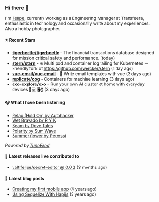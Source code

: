 ### Hi there 👋

I'm [Felipe](https://felipevm.com), currently working as a Engineering Manager at Transfeera, enthusiastic in technology and occasionally write about my experiences. Also a hobby photographer.

#### ⭐ Recent Stars
- **[tigerbeetle/tigerbeetle](https://github.com/tigerbeetle/tigerbeetle)** - The financial transactions database designed for mission critical safety and performance. (today)
- **[stern/stern](https://github.com/stern/stern)** - ⎈ Multi pod and container log tailing for Kubernetes -- Friendly fork of https://github.com/wercker/stern (1 day ago)
- **[vue-email/vue-email](https://github.com/vue-email/vue-email)** - 💌 Write email templates with vue (3 days ago)
- **[replicate/cog](https://github.com/replicate/cog)** - Containers for machine learning (3 days ago)
- **[exo-explore/exo](https://github.com/exo-explore/exo)** - Run your own AI cluster at home with everyday devices 📱💻 🖥️⌚ (3 days ago)

#### 🎧 What I have been listening
- [Relax (Hold On) by Autohacker](https://open.spotify.com/track/7j0xfPR1K5e0OYsLpXP8wD)
- [Wet Bravado by R Y K](https://open.spotify.com/track/0ENdomkBjCzYQbHP0ITm6L)
- [Beam by Dove Tales](https://open.spotify.com/track/4oH3QxN1Gu6nQSaXnXxhdG)
- [Polarity by Sum Wave](https://open.spotify.com/track/1LPwtnf0ErVnTcVGWwE2Iv)
- [Summer flower by Petrossi](https://open.spotify.com/track/1FZ8DbYXBExoMZpVYlILR1)

_Powered by [TuneFeed](https://tunefeed.app?ref=valtlfelipe-gh-profile)_ 

#### 🚀 Latest releases I've contributed to


- [valtlfelipe/secret-editor @ 0.0.2](https://github.com/valtlfelipe/secret-editor/releases/tag/0.0.2) (3 months ago)

#### 📄 Latest blog posts
- [Creating my first mobile app](https://felipevm.com/posts/creating-my-first-mobile-app/) (4 years ago)
- [Using Sequelize With Hapijs](https://felipevm.com/posts/using-sequelize-with-hapijs/) (5 years ago)
